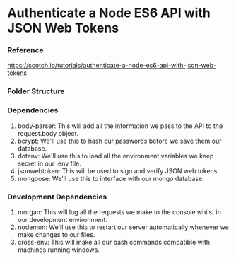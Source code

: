 # Authenticate a Node ES6 API with JSON Web Tokens

### Reference

https://scotch.io/tutorials/authenticate-a-node-es6-api-with-json-web-tokens

### Folder Structure

### Dependencies

1. body-parser: This will add all the information we pass to the API to the request.body object.
2. bcrypt: We'll use this to hash our passwords before we save them our database.
3. dotenv: We'll use this to load all the environment variables we keep secret in our .env file.
4. jsonwebtoken: This will be used to sign and verify JSON web tokens.
5. mongoose: We'll use this to interface with our mongo database.

### Development Dependencies

1. morgan: This will log all the requests we make to the console whilst in our development environment.
2. nodemon: We'll use this to restart our server automatically whenever we make changes to our files.
3. cross-env: This will make all our bash commands compatible with machines running windows.
